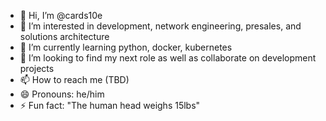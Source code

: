 - 👋 Hi, I’m @cards10e
- 👀 I’m interested in development, network engineering, presales, and solutions architecture
- 🌱 I’m currently learning python, docker, kubernetes
- 💞️ I’m looking to find my next role as well as collaborate on development projects
- 📫 How to reach me (TBD)
- 😄 Pronouns: he/him
- ⚡ Fun fact: "The human head weighs 15lbs" 

<!---
cards10e/cards10e is a ✨ special ✨ repository because its `README.md` (this file) appears on your GitHub profile.
You can click the Preview link to take a look at your changes.
--->
